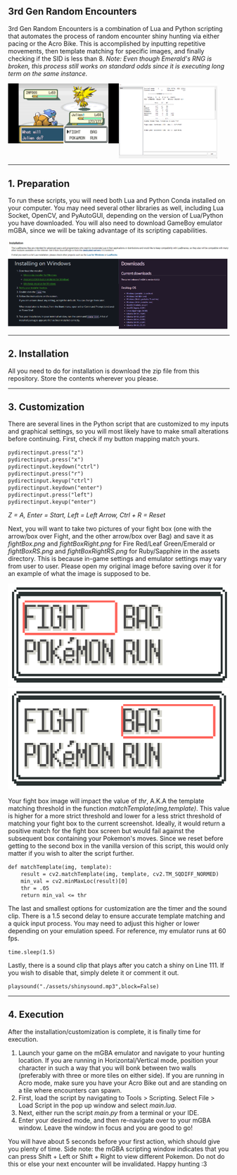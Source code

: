 ## 3rd Gen Random Encounters

3rd Gen Random Encounters is a combination of Lua and Python scripting that automates the process of random encounter shiny hunting via either pacing or the Acro Bike. This is accomplished by inputting repetitive movements, then template matching for specific images, and finally checking if the SID is less than 8. *Note: Even though Emerald's RNG is broken, this process still works on standard odds since it is executing long term on the same instance.*

<div style="display: grid">
<img src="./readme_images/readmeTest.png" style="grid-column: 1">
<img src="./readme_images/luaScreen.png" style="grid-column: 2; width: 89%">
</div>

---
## 1. Preparation

To run these scripts, you will need both Lua and Python Conda installed on your computer. You may need several other libraries as well, including Lua Socket, OpenCV, and PyAutoGUI, depending on the version of Lua/Python you have downloaded. You will also need to download GameBoy emulator mGBA, since we will be taking advantage of its scripting capabilities.

<img src="./readme_images/luaDownload.png">
<div style="display: grid;">
<img src="./readme_images/condaDownload.png" style="grid-column: 1">
<img src="./readme_images/mgbaDownload.png" style="grid-column: 2; width: 98.1%">
</div>

---
## 2. Installation

All you need to do for installation is download the zip file from this repository. Store the contents wherever you please.

---
## 3. Customization

There are several lines in the Python script that are customized to my inputs and graphical settings, so you will most likely have to make small alterations before continuing. First, check if my button mapping match yours.

```
pydirectinput.press("z")
pydirectinput.press("x")
pydirectinput.keydown("ctrl")
pydirectinput.press("r")
pydirectinput.keyup("ctrl")
pydirectinput.keydown("enter")
pydirectinput.press("left")
pydirectinput.keyup("enter")
```

*Z = A, Enter = Start, Left = Left Arrow, Ctrl + R = Reset*

Next, you will want to take two pictures of your fight box (one with the arrow/box over Fight, and the other arrow/box over Bag) and save it as *fightBox.png* and *fightBoxRight.png* for Fire Red/Leaf Green/Emerald or *fightBoxRS.png* and *fightBoxRightRS.png* for Ruby/Sapphire in the assets directory. This is because in-game settings and emulator settings may vary from user to user. Please open my original image before saving over it for an example of what the image is supposed to be.

<img src="./assets/fightBoxRS.png">
<img src="./assets/fightBoxRightRS.png">

Your fight box image will impact the value of *thr*, A.K.A the template matching threshold in the function *matchTemplate(img,template)*. This value is higher for a more strict threshold and lower for a less strict threshold of matching your fight box to the current screenshot. Ideally, it would return a positive match for the fight box screen but would fail against the subsequent box containing your Pokemon's moves. Since we reset before getting to the second box in the vanilla version of this script, this would only matter if you wish to alter the script further.

```
def matchTemplate(img, template):
    result = cv2.matchTemplate(img, template, cv2.TM_SQDIFF_NORMED)
    min_val = cv2.minMaxLoc(result)[0]
    thr = .05
    return min_val <= thr
```

The last and smallest options for customization are the timer and the sound clip. There is a 1.5 second delay to ensure accurate template matching and a quick input process. You may need to adjust this higher or lower depending on your emulation speed. For reference, my emulator runs at 60 fps.

```
time.sleep(1.5)
```

Lastly, there is a sound clip that plays after you catch a shiny on Line 111. If you wish to disable that, simply delete it or comment it out.

```
playsound("./assets/shinysound.mp3",block=False)
```

---
## 4. Execution

After the installation/customization is complete, it is finally time for execution.

1.  Launch your game on the mGBA emulator and navigate to your hunting location. If you are running in Horizontal/Vertical mode, position your character in such a way that you will bonk between two walls (preferably with three or more tiles on either side). If you are running in Acro mode, make sure you have your Acro Bike out and are standing on a tile where encounters can spawn.
2.  First, load the script by navigating to Tools > Scripting. Select File > Load Script in the pop up window and select *main.lua*.
3.  Next, either run the script *main.py* from a terminal or your IDE.
4.  Enter your desired mode, and then re-navigate over to your mGBA window. Leave the window in focus and you are good to go!

You will have about 5 seconds before your first action, which should give you plenty of time. Side note: the mGBA scripting window indicates that you can press Shift + Left or Shift + Right to view different Pokemon. Do not do this or else your next encounter will be invalidated. Happy hunting :3

